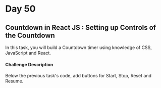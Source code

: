 # Day 50

## Countdown in React JS : Setting up Controls of the Countdown

In this task, you will build a Countdown timer using knowledge of CSS, JavaScript and React.


#### Challenge Description 
Below the previous task's code, add buttons for Start, Stop, Reset and Resume.